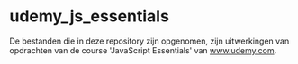 # udemy_js_essentials

De bestanden die in deze repository zijn opgenomen, zijn uitwerkingen van opdrachten van de course 'JavaScript Essentials' van www.udemy.com.
